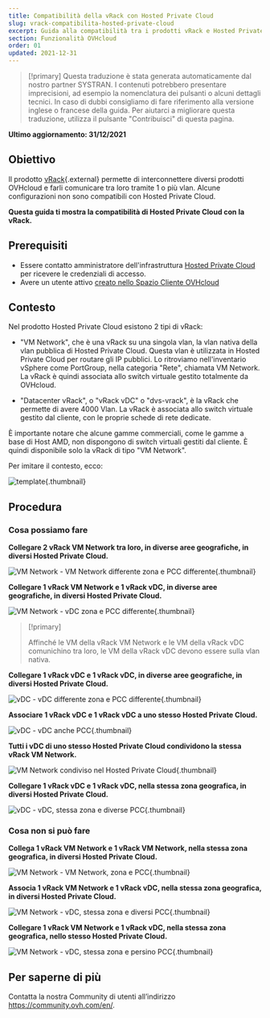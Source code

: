 ```yaml
---
title: Compatibilità della vRack con Hosted Private Cloud
slug: vrack-compatibilita-hosted-private-cloud
excerpt: Guida alla compatibilità tra i prodotti vRack e Hosted Private Cloud
section: Funzionalità OVHcloud
order: 01
updated: 2021-12-31
---
```


> [!primary]
> Questa traduzione è stata generata automaticamente dal nostro partner SYSTRAN. I contenuti potrebbero presentare imprecisioni, ad esempio la nomenclatura dei pulsanti o alcuni dettagli tecnici. In caso di dubbi consigliamo di fare riferimento alla versione inglese o francese della guida. Per aiutarci a migliorare questa traduzione, utilizza il pulsante "Contribuisci" di questa pagina.
>

**Ultimo aggiornamento: 31/12/2021**

## Obiettivo

Il prodotto [vRack](https://www.ovh.it/soluzioni/vrack/){.external} permette di interconnettere diversi prodotti OVHcloud e farli comunicare tra loro tramite 1 o più vlan. Alcune configurazioni non sono compatibili con Hosted Private Cloud.

**Questa guida ti mostra la compatibilità di Hosted Private Cloud con la vRack.**

## Prerequisiti

- Essere contatto amministratore dell'infrastruttura [Hosted Private Cloud](https://www.ovhcloud.com/it/enterprise/products/hosted-private-cloud/) per ricevere le credenziali di accesso.
- Avere un utente attivo [creato nello Spazio Cliente OVHcloud](https://www.ovh.com/auth/?action=gotomanager&from=https://www.ovh.it/&ovhSubsidiary=it)

## Contesto

Nel prodotto Hosted Private Cloud esistono 2 tipi di vRack:

- "VM Network", che è una vRack su una singola vlan, la vlan nativa della vlan pubblica di Hosted Private Cloud. Questa vlan è utilizzata in Hosted Private Cloud per routare gli IP pubblici. Lo ritroviamo nell'inventario vSphere come PortGroup, nella categoria "Rete", chiamata VM Network. La vRack è quindi associata allo switch virtuale gestito totalmente da OVHcloud.

- "Datacenter vRack", o "vRack vDC" o "dvs-vrack", è la vRack che permette di avere 4000 Vlan. La vRack è associata allo switch virtuale gestito dal cliente, con le proprie schede di rete dedicate.

È importante notare che alcune gamme commerciali, come le gamme a base di Host AMD, non dispongono di switch virtuali gestiti dal cliente. È quindi disponibile solo la vRack di tipo "VM Network".

Per imitare il contesto, ecco:

![template](images/template.png){.thumbnail}

## Procedura

### Cosa possiamo fare

**Collegare 2 vRack VM Network tra loro, in diverse aree geografiche, in diversi Hosted Private Cloud.**

![VM Network - VM Network differente zona e PCC differente ](images/vmnetwork-vmnetwork-diff-geo-diff-pcc.png){.thumbnail}

**Collegare 1 vRack VM Network e 1 vRack vDC, in diverse aree geografiche, in diversi Hosted Private Cloud.**

![VM Network - vDC zona e PCC differente ](images/vmnetwork-vdc-diff-geo-diff-pcc.png){.thumbnail}

> [!primary]
>
> Affinché le VM della vRack VM Network e le VM della vRack vDC comunichino tra loro, le VM della vRack vDC devono essere sulla vlan nativa.
> 

**Collegare 1 vRack vDC e 1 vRack vDC, in diverse aree geografiche, in diversi Hosted Private Cloud.**

![vDC - vDC differente zona e PCC differente ](images/vdc-vdc-diff-geo-diff-pcc.png){.thumbnail}

**Associare 1 vRack vDC e 1 vRack vDC a uno stesso Hosted Private Cloud.**

![vDC - vDC anche PCC ](images/vdc-vdc-same-pcc.png){.thumbnail}

**Tutti i vDC di uno stesso Hosted Private Cloud condividono la stessa vRack VM Network.**

![VM Network condiviso nel Hosted Private Cloud](images/all-vdc-share-same-vmnetwork.png){.thumbnail}

**Collegare 1 vRack vDC e 1 vRack vDC, nella stessa zona geografica, in diversi Hosted Private Cloud.**

![vDC - vDC, stessa zona e diverse PCC ](images/vdc-vdc-same-zone-diff-pcc.png){.thumbnail}

### Cosa non si può fare

**Collega 1 vRack VM Network e 1 vRack VM Network, nella stessa zona geografica, in diversi Hosted Private Cloud.**

![VM Network - VM Network, zona e PCC ](images/vmnetwork-vmnetwork-same-geo-diff-pcc.png){.thumbnail}

**Associa 1 vRack VM Network e 1 vRack vDC, nella stessa zona geografica, in diversi Hosted Private Cloud.**

![VM Network - vDC, stessa zona e diversi PCC ](images/vmnetwork-vdc-same-geo-diff-pcc.png){.thumbnail}

**Collegare 1 vRack VM Network e 1 vRack vDC, nella stessa zona geografica, nello stesso Hosted Private Cloud.**

![VM Network - vDC, stessa zona e persino PCC ](images/vmnetwork-vdc-same-geo-same-pcc.png){.thumbnail}

## Per saperne di più

Contatta la nostra Community di utenti all’indirizzo <https://community.ovh.com/en/>.
